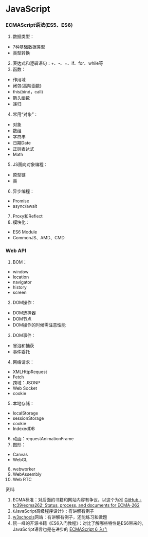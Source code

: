 # JavaScript
### ECMAScript语法(ES5、ES6)
1. 数据类型：
* 7种基础数据类型
* 类型转换
2. 表达式和逻辑语句：+、-、=、if、for、while等
3. 函数：
* 作用域
* 闭包(高阶函数)
* this(bind，call)
* 箭头函数
* 递归
4. 常用“对象”：
* 对象
* 数组
* 字符串
* 日期Date
* 正则表达式
* Math
5. JS面向对象编程：
* 原型链
* 类
6. 异步编程：
* Promise
* async/await
7. Proxy和Reflect
8. 模块化：
* ES6 Module
* CommonJS、AMD、CMD
### Web API
1. BOM：
* window
* location
* navigator
* history
* screen
2. DOM操作：
* DOM选择器
* DOM节点
* DOM操作的时候需注意性能
3. DOM事件：
* 冒泡和捕获
* 事件委托
4. 网络请求：
* XMLHttpRequest
* Fetch
* 跨域：JSONP
* Web Socket
* cookie
5. 本地存储：
* localStorage
* sessionStorage
* cookie
* IndexedDB
6. 动画：requestAnimationFrame
7. 图形：
* Canvas
* WebGL
8. webworker
9. WebAssembly
10. Web RTC


资料:
1. ECMA标准：对后面的书籍和网站内容有争议，以这个为准 [GitHub - tc39/ecma262: Status, process, and documents for ECMA-262](https://github.com/tc39/ecma262) 
2. 《JavaScript高级程序设计》: 有讲解有例子
3. [w3schools](https://www.w3schools.com/)网站：有讲解有例子，还能练习和做题
4. 阮一峰的开源书籍《ES6入门教程》：对比了解哪些特性是ES6带来的，JavaScript语言也是在进步的  [ECMAScript 6 入门](https://es6.ruanyifeng.com/) 
